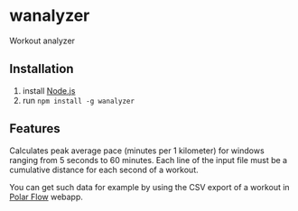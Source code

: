 # wanalyzer

Workout analyzer

## Installation

1. install [Node.js](https://nodejs.org/)
2. run `npm install -g wanalyzer`

## Features

Calculates peak average pace (minutes per 1 kilometer) for windows ranging from 5 seconds to 60 minutes.
Each line of the input file must be a cumulative distance for each second of a workout.

You can get such data for example by using the CSV export of a workout in [Polar Flow](https://flow.polar.com/) webapp.
